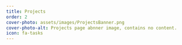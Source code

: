 ```yaml
---
title: Projects
order: 2
cover-photo: assets/images/ProjectsBanner.png
cover-photo-alt: Projects page abnner image, contains no content.
icon: fa-tasks
---
```

